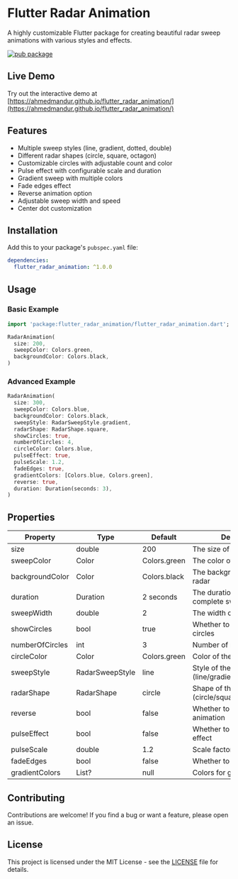 # Flutter Radar Animation

A highly customizable Flutter package for creating beautiful radar sweep animations with various styles and effects.

[![pub package](https://img.shields.io/pub/v/flutter_radar_animation.svg)](https://pub.dev/packages/flutter_radar_animation)

## Live Demo

Try out the interactive demo at [https://ahmedmandur.github.io/flutter_radar_animation/](https://ahmedmandur.github.io/flutter_radar_animation/)

## Features

- Multiple sweep styles (line, gradient, dotted, double)
- Different radar shapes (circle, square, octagon)
- Customizable circles with adjustable count and color
- Pulse effect with configurable scale and duration
- Gradient sweep with multiple colors
- Fade edges effect
- Reverse animation option
- Adjustable sweep width and speed
- Center dot customization

## Installation

Add this to your package's `pubspec.yaml` file:

```yaml
dependencies:
  flutter_radar_animation: ^1.0.0
```

## Usage

### Basic Example

```dart
import 'package:flutter_radar_animation/flutter_radar_animation.dart';

RadarAnimation(
  size: 200,
  sweepColor: Colors.green,
  backgroundColor: Colors.black,
)
```

### Advanced Example

```dart
RadarAnimation(
  size: 300,
  sweepColor: Colors.blue,
  backgroundColor: Colors.black,
  sweepStyle: RadarSweepStyle.gradient,
  radarShape: RadarShape.square,
  showCircles: true,
  numberOfCircles: 4,
  circleColor: Colors.blue,
  pulseEffect: true,
  pulseScale: 1.2,
  fadeEdges: true,
  gradientColors: [Colors.blue, Colors.green],
  reverse: true,
  duration: Duration(seconds: 3),
)
```

## Properties

| Property | Type | Default | Description |
|----------|------|---------|-------------|
| size | double | 200 | The size of the radar widget |
| sweepColor | Color | Colors.green | The color of the sweep line |
| backgroundColor | Color | Colors.black | The background color of the radar |
| duration | Duration | 2 seconds | The duration of one complete sweep |
| sweepWidth | double | 2 | The width of the sweep line |
| showCircles | bool | true | Whether to show radar circles |
| numberOfCircles | int | 3 | Number of radar circles |
| circleColor | Color | Colors.green | Color of the radar circles |
| sweepStyle | RadarSweepStyle | line | Style of the sweep (line/gradient/dotted/double) |
| radarShape | RadarShape | circle | Shape of the radar (circle/square/octagon) |
| reverse | bool | false | Whether to reverse the animation |
| pulseEffect | bool | false | Whether to show pulse effect |
| pulseScale | double | 1.2 | Scale factor for pulse effect |
| fadeEdges | bool | false | Whether to fade the edges |
| gradientColors | List<Color>? | null | Colors for gradient sweep |

## Contributing

Contributions are welcome! If you find a bug or want a feature, please open an issue.

## License

This project is licensed under the MIT License - see the [LICENSE](LICENSE) file for details.
